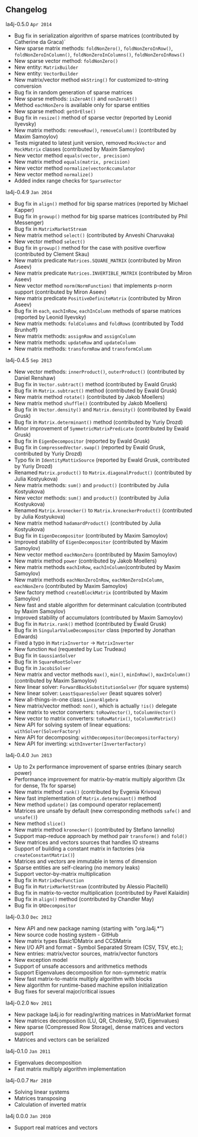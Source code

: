 Changelog
---------
la4j-0.5.0 `Apr 2014`
 * Bug fix in serialization algorithm of sparse matrices (contributed by Catherine da Graca)`
 * New sparse matrix methods: `foldNonZero()`, `foldNonZeroInRow()`, `foldNonZeroInColumn()`, `foldNonZeroInColumns()`, `foldNonZeroInRows()`
 * New sparse vector method: `foldNonZero()`
 * New entity: `MatrixBuilder`
 * New entity: `VectorBuilder`
 * New matrix/vector method `mkString()` for customized to-string conversion
 * Bug fix in random generation of sparse matrices
 * New sparse methods: `isZeroAt()` and `nonZeroAt()`
 * Method `eachNonZero` is available only for sparse entities
 * New sparse method: `getOrElse()`
 * Bug fix in `resize()` method of sparse vector (reported by Leonid Ilyevsky)
 * New matrix methods: `removeRow()`, `removeColumn()` (contributed by Maxim Samoylov)
 * Tests migrated to latest junit version, removed `MockVector` and `MockMatrix` classes (contributed by Maxim Samoylov)
 * New vector method `equals(vector, precision)`
 * New matrix method `equals(matrix, precision)`
 * New vector method `normalize(vectorAccumulator`
 * New vector method `normalize()`
 * Added index range checks for `SparseVector`

la4j-0.4.9 `Jan 2014`
 * Bug fix in `align()` method for big sparse matrices (reported by Michael Kapper)
 * Bug fix in `growup()` method for big sparse matrices (contributed by Phil Messenger)
 * Bug fix in `MatrixMarketStream`
 * New matrix method `select()` (contributed by Anveshi Charuvaka)
 * New vector method `select()`
 * Bug fix in `growup()` method for the case with positive overflow (contributed by Clement Skau)
 * New matrix predicate `Matrices.SQUARE_MATRIX` (contributed by Miron Aseev)
 * New matrix predicate `Matrices.INVERTIBLE_MATRIX` (contributed by Miron Aseev)
 * New vector method `norm(NormFunction)` that implements p-norm support (contributed by Miron Aseev)
 * New matrix predicate `PositiveDefiniteMatrix` (contributed by Miron Aseev)
 * Bug fix in `each`, `eachInRow`, `eachInColumn` methods of sparse matrices (reported by Leonid Ilyevsky)
 * New matrix methods: `foldColumns` and `foldRows` (contributed by Todd Brunhoff)
 * New matrix methods: `assignRow` and `assignColumn`
 * New matrix methods: `updateRow` and `updateColumn`
 * New matrix methods: `transformRow` and `transformColumn`

la4j-0.4.5 `Sep 2013`
 * New vector methods: `innerProduct()`, `outerProduct()` (contributed by Daniel Renshaw)
 * Bug fix in `Vector.subtract()` method (contributed by Ewald Grusk)
 * Bug fix in `Matrix.subtract()` method (contributed by Ewald Grusk)
 * New matrix method `rotate()` (contributed by Jakob Moellers)
 * New matrix method `shuffle()` (contributed by Jakob Moellers)
 * Bug fix in `Vector.density()` and `Matrix.density()` (contributed by Ewald Grusk)
 * Bug fix in `Matrix.determinant()` method (contributed by Yuriy Drozd)
 * Minor improvement of `SymmetricMatrixPredicate` (contributed by Ewald Grusk)
 * Bug fix in `EigenDecompositor` (reported by Ewald Grusk)
 * Bug fix in `CompressedVector.swap()` (reported by Ewald Grusk, contributed by Yuriy Drozd)
 * Typo fix in `IdentityMattixSource` (reported by Ewald Grusk, contributed by Yuriy Drozd)
 * Renamed `Matrix.product()` to `Matrix.diagonalProduct()` (contributed by Julia Kostyukova)
 * New matrix methods: `sum()` and `product()` (contributed by Julia Kostyukova)
 * New vector methods: `sum()` and `product()` (contributed by Julia Kostyukova)
 * Renamed `Matrix.kronecker()` to `Matrix.kroneckerProduct()` (contributed by Julia Kostyukova)
 * New matrix method `hadamardProduct()` (contributed by Julia Kostyukova)
 * Bug fix in `EigenDecompositor` (contributed by Maxim Samoylov)
 * Improved stability of `EigenDecompositor` (contributed by Maxim Samoylov)
 * New vector method `eachNonZero` (contributed by Maxim Samoylov)
 * New matrix method `power` (contributed by Jakob Moellers)
 * New matrix methods `eachInRow`, `eachInColumn`(contributed by Maxim Samoylov)
 * New matrix methods `eachNonZeroInRow`, `eachNonZeroInColumn`, `eachNonZero` (contributed by Maxim Samoylov)
 * New factory method `createBlockMatrix` (contributed by Maxim Samoylov)
 * New fast and stable algorithm for determinant calculation (contributed by Maxim Samoylov)
 * Improved stability of accumulators (contributed by Maxim Samoylov)
 * Bug fix in `Matrix.rank()` method (contributed by Ewald Grusk)
 * Bug fix in `SingularValueDecompositor` class (reported by Jonathan Edwards)
 * Fixed a typo in `MatrixInvertor` -> `MatrixInverter`
 * New function `Mod` (requested by Luc Trudeau)
 * Bug fix in `GaussianSolver`
 * Bug fix in `SquareRootSolver`
 * Bug fix in `JacobiSolver`
 * New matrix and vector methods `max()`, `min()`, `minInRow()`, `maxInColumn()` (contributed by Maxim Samoylov)
 * New linear solver: `ForwardBackSubstitutionSolver` (for square systems)
 * New linear solver: `LeastSquaresSolver` (least squares solver)
 * New all-things-in-one class `LinearAlgebra`
 * New matrix/vector method: `non()`, which is actually `!is()` delegate
 * New matrix to vector converters: `toRowVector()`, `toColumnVector()`
 * New vector to matrix converters: `toRowMatrix()`, `toColumnMatrix()`
 * New API for solving system of linear equations: `withSolver(SolverFactory)`
 * New API for decomposing: `withDecompositor(DecompositorFactory)`
 * New API for inverting: `withInverter(InverterFactory)`

la4j-0.4.0 `Jun 2013`
 * Up to 2x performance improvement of sparse entries (binary search power)
 * Performance improvement for matrix-by-matrix multiply algorithm (3x for dense, 11x for sparse)
 * New matrix method `rank()` (contributed by Evgenia Krivova)
 * New fast implementation of `Matrix.determinant()` method
 * New method `update()` (as compound operator replacement)
 * Matrices are unsafe by default (new corresponding methods `safe()` and `unsafe()`)
 * New method `slice()`
 * New matrix method `kronecker()` (contributed by Stefano Iannello)
 * Support map-reduce approach by method pair `transform()` and `fold()`
 * New matrices and vectors sources that handles IO streams
 * Support of building a constant matrix in factories (via `createConstantMatrix()`)
 * Matrices and vectors are immutable in terms of dimension
 * Sparse entities are self-clearing (no memory leaks)
 * Support vector-by-matrix multiplication
 * Bug fix in `MatrixDecFunction`
 * Bug fix in `MatrixMarketStream` (contributed by Alessio Placitelli)
 * Bug fix in matrix-to-vector multiplication (contributed by Pavel Kalaidin)
 * Bug fix in `align()` method (contributed by Chandler May)
 * Bug fix in `QRDecompositor`
 
la4j-0.3.0 `Dec 2012`
 * New API and new package naming (starting with "org.la4j.*")
 * New source code hosting system - GitHub
 * New matrix types Basic1DMatrix and CCSMatrix
 * New I/O API and format - Symbol Separated Stream (CSV, TSV, etc.);
 * New entries: matrix/vector sources, matrix/vector functors
 * New exception model
 * Support of unsafe accessors and arithmetics methods
 * Support Eigenvalues decomposition for non-symmetric matrix
 * New fast matrix-to-matrix multiply algorithm with blocks
 * New algorithm for runtime-based machine epsilon initialization
 * Bug fixes for several major/critical issues
 
la4j-0.2.0 `Nov 2011`
 * New package la4j.io for reading/writing matrices in MatrixMarket format
 * New matrices decomposition (LU, QR, Cholesky, SVD, Eigenvalues)
 * New sparse (Compressed Row Storage), dense matrices and vectors support
 * Matrices and vectors can be serialized
 
la4j-0.1.0 `Jan 2011`
 * Eigenvalues decomposition
 * Fast matrix multiply algorithm implementation
 
la4j-0.0.7 `Mar 2010`
 * Solving linear systems
 * Matrices transposing
 * Calculation of inverted matrix
 
la4j 0.0.0 `Jan 2010`
 * Support real matrices and vectors
